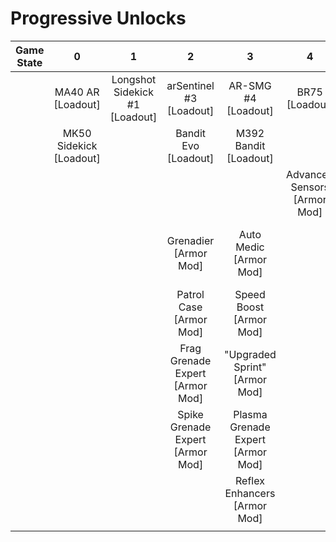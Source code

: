 # Progressive Unlocks

| **Game State** |          **0**          |             **1**              |              **2**               |               **3**               |            **4**             |               **5**               |          **6**          |
| :------------: | :---------------------: | :----------------------------: | :------------------------------: | :-------------------------------: | :--------------------------: | :-------------------------------: | :---------------------: |
|                |    MA40 AR [Loadout]    | Longshot Sidekick #1 [Loadout] |     arSentinel #3 [Loadout]      |        AR-SMG #4 [Loadout]        |        BR75 [Loadout]        |      VK78 Commando [Loadout]      | vkSentinel #9 [Loadout] |
|                | MK50 Sidekick [Loadout] |                                |       Bandit Evo [Loadout]       |       M392 Bandit [Loadout]       |                              |      brSentinel #5 [Loadout]      |                         |
|                |                         |                                |                                  |                                   | Advanced Sensors [Armor Mod] |                                   |                         |
|                |                         |                                |      Grenadier [Armor Mod]       |      Auto Medic [Armor Mod]       |                              | Dynamo Grenade Expert [Armor Mod] |                         |
|                |                         |                                |     Patrol Case [Armor Mod]      |      Speed Boost [Armor Mod]      |                              |                                   |                         |
|                |                         |                                | Frag Grenade Expert [Armor Mod]  |   "Upgraded Sprint" [Armor Mod]   |                              |                                   |                         |
|                |                         |                                | Spike Grenade Expert [Armor Mod] | Plasma Grenade Expert [Armor Mod] |                              |                                   |                         |
|                |                         |                                |                                  |   Reflex Enhancers [Armor Mod]    |                              |                                   |                         |
|                |                         |                                |                                  |                                   |                              |                                   |                         |
